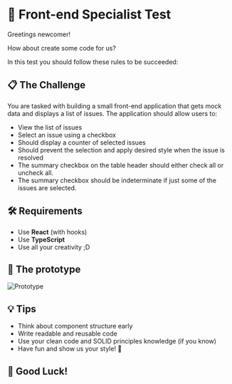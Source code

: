 # 🚀 Front-end Specialist Test

Greetings newcomer!

How about create some code for us?

In this test you should follow these rules to be succeeded:

## 📋 The Challenge

You are tasked with building a small front-end application that gets mock data and displays a list of issues. The application should allow users to:

- View the list of issues
- Select an issue using a checkbox
- Should display a counter of selected issues
- Should prevent the selection and apply desired style when the issue is resolved
- The summary checkbox on the table header should either check all or uncheck all.
- The summary checkbox should be indeterminate if just some of the issues are selected.

## 🛠️ Requirements

- Use **React** (with hooks)
- Use **TypeScript**
- Use all your creativity ;D

## 🧪 The prototype

![Prototype](https://github.com/user-attachments/assets/70eebce9-08c9-4274-8a72-5065247b1142)


## 💡 Tips

- Think about component structure early
- Write readable and reusable code
- Use your clean code and SOLID principles knowledge (if you know)
- Have fun and show us your style! 🎨

## 🙌 Good Luck!
